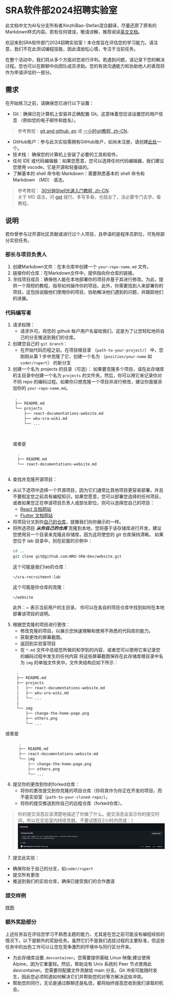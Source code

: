 # SRA软件部2024招聘实验室

此文档中文为AI与分支所有者XinzhiBao-Stefan混合翻译，尽量还原了原有的Markdown样式内容。若有任何错误，敬请谅解，推荐阅读[英文文档](https://github.com/WKU-SRA-Dev/sra-recruitment-lab)。

欢迎来到SRA软件部门2024招聘实验室！本仓库旨在评估您的学习能力。请注意，我们不在此测试编程技能，因此请放松心情，专注于当前任务。

在整个活动中，我们将从多个方面对您进行评判。若遇到问题，请记录下您的解决过程。您也可以在群聊中向团队成员求助。您的有效沟通能力和协助他人的表现将作为申请评估的一部分。

## 需求
在开始练习之前，请确保您已进行以下设置：
- Git：确保已在计算机上安装并正确配置 Git。这意味着您应该设置您的用户信息 （例如您的电子邮件和姓名）。
>参考教程：[git and github, en](https://www.youtube.com/watch?v=hrTQipWp6co)
>或 [一小时git教程, zh-CN](https://www.bilibili.com/video/BV1HM411377j/?spm_id_from=333.337.search-card.all.click)。

- GitHub账户：参与此次实验需拥有GitHub账户，如尚未注册，请创建[此处](https://github.com/join)一个。
- 技术栈： 确保您的计算机上安装了必要的工具和软件。
- 任何 IDE 或代码编辑器：如果您愿意，您可以选择任何代码编辑器，我们建议您使用 vscode，它是开源和轻量级的。
- 了解基本的 shell 命令和 Markdown：需要熟悉基本的 shell 命令和 Markdown （MD） 语法。
>参考教程：
> [30分钟Shell光速入门教程, zh-CN](https://www.bilibili.com/video/BV17m411U7cC/?spm_id_from=333.337.search-card.all.click).   
> 关于 MD 语法，问 [gpt](https://chatgpt.com/) 就行。多写多看，也就会了，没必要专门去学，看教程。

## 说明
若你曾参与过开源社区贡献或进行过个人项目，且申请的是程序员职位，可免除部分实验任务。
### 部长与项目负责人
1. 创建Markdown文件：在本仓库中创建一个 `your-repo-name.md` 文件。
2. 链接你的仓库：在Markdown文件中，提供指向你仓库的链接。
3. 寻找项目成员：确保他人能在本地部署你的项目并基于其进行修改。为此，提供一个简短的教程，指导如何操作你的项目。此外，你需要找到人来部署你的项目，这包括说服他们使用你的项目，协助解决他们遇到的问题，并跟踪他们的进展。
### 代码编写者
1. 请求权限：
	- 请求许可。将您的 github 帐户用户名留给我们。这是为了让您轻松地将自己的分支推送到我们的仓库。
2. 创建您自己的 `git branch`：
	- 在开始代码历程之前。在项目根目录 （`path-to-your-project/`） 中，您刚刚从第 1 步中克隆了它，创建一个名为 （`position/your-name` 如`coder/rupert`） 的新分支
3. 创建一个名为 projects 的目录（可选）：
	如果要克隆多个项目，请在此存储库的主目录中创建一个名为 `projects` 的文件夹。然后，你可以用它来记录你对不同 repo 的编码过程。如果你只想克隆一个项目并进行修改，建议你直接添加你的 `your-repo-name.md`。
	```
     .
     ├── README.md
     └── projects
         ├── react-documentations-website.md
         ├── wku-sra-wiki.md
         └── ...
     
      
	```
	或者是
	```
      .
      ├── README.md
      └── react-documentations-website.md
      
	```
4. 查找并克隆开源项目：
- 从以下选项中选择一个开源项目，因为它们通常比其他项目更容易部署，并且不要假定您之前具有编程知识。如果您愿意，您可以部署您选择的任何项目，或者如果您正在申请项目负责人或部长职位，则可以选择您自己的项目：
	- [React 文档网站](https://github.com/reactjs/react.dev)
	- [Flutter 文档网站](https://github.com/flutter/website)
- 将项目分叉到你[自己的仓库](https://github.com/WKU-SRA-Dev/website)，就像我们向你展示的一样。
- 将所选项目 ***从你自己的仓库*** 克隆到本地，您将基于该存储库进行开发，建议您使用另一个目录来克隆此存储库，因为这将使您的 git 仓库保持清晰。
	如果您位于 lab 目录中，则在前面的示例中：
	```bash
   cd ..
   git clone git@github.com:WKU-SRA-Dev/website.git
   ```
	这个可能是我们lab的仓库：
   ```
   ~/sra-recruitment-lab
   ```
	这个可能是你仓库的克隆：
	```
   ~/website
   ```
   此外：~ 表示当前用户的主目录。
	你可以在各自的项目仓库中找到如何在本地部署该项目的说明。
5. 根据您克隆的项目进行更改：
	- 修改克隆的项目，以展示您快速理解和使用不熟悉的代码库的能力。
	- 获取更改的屏幕截图。
	- 返回到实验室项目
	- 在 `*.md` 文件中总结您所做的和学到的内容，或者您可以使用它来记录您的编码过程中发生的任何内容
将这些屏幕截图保存在此存储库根目录中名为 `img` 的单独文件夹中。文件夹结构应如下所示：
```
     .
     ├── README.md
     ├── projects
     │   ├── react-documentations-website.md
     │   ├── wku-sra-wiki.md
     │   └── ...
     │
     └── img
         ├── change-the-home-page.png
         ├── others.png
         └── ...
```
或者是
```
      .
      ├── README.md
      ├── react-documentations-website.md
      └── img
          ├── change-the-home-page.png
          ├── others.png
          └── ...
```
6. 提交你的更改到你的forked仓库：
	- 将你的更改提交到你克隆的项目仓库（你将其作为你正在开发的项目，而不是实验室（`path-to-your-cloned-repo/`）。
	- 将你的提交推送到你自己的远程仓库（forked仓库）。
>你的提交消息应该清楚地描述了你做了什么。提交消息会显示你的提交时间，所以在实验室内持续贡献。不要试图在2小时内完成：）
![commit](img/commit1.png)
7. 提交此实验：
- 确保你处于自己的分支，如`coder/rupert`
- 提交所有更改
- 推送到我们的实验仓库，确保已接受我们的合作邀请
### 提交样例
[样例](https://github.com/WKU-SRA-Dev/sra-recruitment-lab/tree/coder/stewie)
### 额外奖励部分
上述任务旨在评估您学习不熟悉主题的能力，尤其是在您之前可能没有编程经验的情况下。以下是额外的奖励任务。虽然它们不是我们选拔过程的主要标准，但这些任务中的出色工作可以让您在竞争激烈的环境中与同行区分开来。
- 为此存储库设置`.devcontainer`。您需要提供基础 Linux 映像;建议使用 Alpine，因为它重量轻。然后，帮助没有 Unix 系统的 Peer 节点使用此 devcontainer。您需要将配置文件贡献给 main 分支。Git 冲突可能随时发生，因此您必须知道如何解决它们并帮助您的对等方解决这些冲突。
- 帮助您的同行，无论是通过群聊还是私信，都将始终提高您收到我们录取的机会。